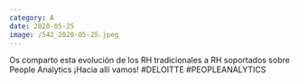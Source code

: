 ```yaml
--- 
category: A 
date: 2020-05-25 
image: /542_2020-05-25.jpeg 
--- 
```


Os comparto esta evolución de los RH tradicionales a RH soportados sobre People Analytics ¡Hacia allí vamos! #DELOITTE #PEOPLEANALYTICS